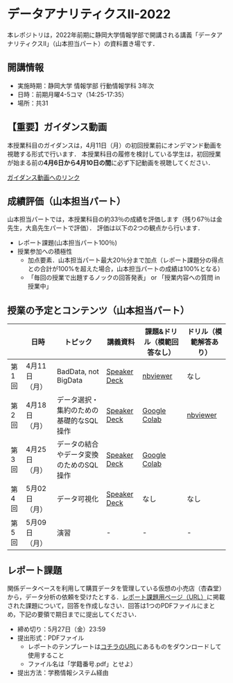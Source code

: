 # データアナリティクスII-2022
本レポジトリは，2022年前期に静岡大学情報学部で開講される講義「データアナリティクスII」（山本担当パート）の資料置き場です．


## 開講情報
* 実施時期：静岡大学 情報学部 行動情報学科 3年次
* 日時：前期月曜4-5コマ（14:25-17:35）
* 場所：共31


## 【重要】ガイダンス動画
本授業科目のガイダンスは，4月11日（月）の初回授業前にオンデマンド動画を視聴する形式で行います．
本授業科目の履修を検討している学生は，初回授業が始まる前の**4月6日から4月10日の間**に必ず下記動画を視聴してください．

[ガイダンス動画へのリンク](https://www.youtube.com/watch?v=gKUFHUq8bvo)


## 成績評価（山本担当パート）
山本担当パートでは，本授業科目の約33％の成績を評価します（残り67％は金先生，大島先生パートで評価）．
評価は以下の2つの観点から行います．
* レポート課題(山本担当パート100％)
* 授業参加への積極性
	* 加点要素．山本担当パート最大20％分まで加点（レポート課題分の得点との合計が100%を超えた場合，山本担当パートの成績は100%となる）
	* 「毎回の授業で出題するノックの回答発表」 or 「授業内容への質問 in 授業中」


## 授業の予定とコンテンツ（山本担当パート）
| |  日時  | トピック | 講義資料 | 課題&ドリル（模範回答なし） | ドリル（模範解答あり） |
| ---- | ---- | ---- | ---- | ---- | ---- |
| 第1回 | 4月11日（月） | BadData, not BigData | [Speaker Deck](https://speakerdeck.com/trycycle/2022nian-du-tetaanariteikusuii-di-1hui-20220411) | [nbviewer](https://nbviewer.org/github/hontolab-courses/data-analytics-2022/blob/main/notebook/day-01.ipynb) |  なし |
| 第2回 | 4月18日（月） | データ選択・集約のための基礎的なSQL操作 | [Speaker Deck](https://speakerdeck.com/trycycle/2022nian-du-tetaanariteikusuii-di-2hui-20220418) | [Google Colab](https://colab.research.google.com/github/hontolab-courses/data-analytics-2022/blob/main/notebook/day-02.ipynb) | [nbviewer](https://nbviewer.org/github/hontolab-courses/data-analytics-2022/blob/main/notebook/answer/day-02.ipynb) |
| 第3回 | 4月25日（月） | データの結合やデータ変換のためのSQL操作 | [Speaker Deck](https://speakerdeck.com/trycycle/2022nian-du-detaanariteikusuii-di-3hui-20220425) | [Google Colab](https://colab.research.google.com/github/hontolab-courses/data-analytics-2022/blob/main/notebook/day-03.ipynb) |  |
| 第4回 | 5月02日（月） | データ可視化 | [Speaker Deck](https://speakerdeck.com/trycycle/2022nian-du-detaanariteikusuii-di-4hui-20220502) | なし | なし |
| 第5回 | 5月09日（月） | 演習 | - | - | - |


## レポート課題
関係データベースを利用して購買データを管理している仮想の小売店（杏森堂）から，データ分析の依頼を受けたとする．[レポート課題用ページ（URL）](https://colab.research.google.com/github/hontolab-courses/data-analytics-2022/blob/main/notebook/assignment.ipynb)に掲載された課題について，回答を作成しなさい．回答は1つのPDFファイルにまとめ，下記の要領で期日までに提出してください．

* 締め切り：5月27日（金）23:59
* 提出形式：PDFファイル
    * レポートのテンプレートは[コチラのURL](https://docs.google.com/document/d/1KgXrIH6GwyofmySK1RH178pKzlLM2pSRPgSEMqCXl_s/edit?usp=sharing)にあるものをダウンロードして使用すること
    * ファイル名は「学籍番号.pdf」とせよ）
* 提出方法：学務情報システム経由


<!-- ### 課題0（Day 1より）
杏森堂では，顧客台帳をExcelフォーマットを使って管理している．売上は順調であり，Excelのデータがかなりのボリュームになっているため，データ分析を行うことで色々な知見が期待できる．

杏森堂からデータ分析の依頼を受けたとしよう．[こちらのOneDrive（要Office365アカウント）](https://scii-my.sharepoint.com/:f:/g/personal/yusuke_yamamoto_cii_shizuoka_ac_jp/Egffkcr-VBRDrMpGG-4uc1UB2jv9B7Uh9omCkUmc-RUigA?e=2fgjQh)には，杏森堂の売上に関する以下の4つのファイルが格納されている：
* 購買記録に関するデータ（2019年1月〜2019年7月の売上履歴）
    * uriage_1.csv
    * uriage_2.csv
* 顧客台帳データ（手入力で店舗が管理している顧客台帳）
    * kokyaku_daicho_1.csv
    * kokyaku_daicho_2.csv

2つのファイルを用いて，以下に関する表を作成せよ：
1. 縦方向にある年のある月，横方向に商品を並べた，商品ごとの年月別売上情報
2. 縦方向にある年のある月，横方向に地域（市）を並べた，各市ごとの年月別売上情報
3. 集計期間中（2019年1月〜2019年7月）に杏森堂で購買行動をしていない顧客のリスト -->


<!-- ### 課題1（Day 2より）
杏森堂から提供された購買履歴が格納されたデータベースを用いて，これまでに何名の顧客が何回（何日）ショッピングを行ったのかを分析したい．

レシート明細テーブル（`receipt`）を用いて顧客の購買頻度を分析し，以下の項目について分析結果を表示するSQL文を書き，実行結果とともに示しなさい：
* 購買頻度（これまでに店舗を利用した日数）
* 購買頻度に対応する顧客の数
* 該当する購買頻度以下の顧客数の累積値

ただし，顧客ID（`customer_id`）が"Z"から始まるのものは非会員を表すため，除外して分析すること．

※ 以下は，SQL実行結果のイメージである：

| 購買頻度（日数） | 購買頻度に対応する顧客の数 | 顧客数累積値 |
| ---- | ---- | ---- |
| 1 | 2761 | 2761 |
| 2 | 1499 | 4260 |
| 3 | 881 | 5141 |
| ... | ... | ... |


### 課題2（Day 3より）
課題2-1，課題2-2のいずれかを選択し，結果を得るためのSQL文を書き，実行結果とともに示しなさい．

#### 課題2-1: 月別売上の対昨年比
レシート明細テーブル（`receipt`）には2017年1月から2019年10月の間の購買情報が記録されている．2017年から2019年までの期間の売上を把握するために，1ヶ月ごとに以下の情報を集約表示せよ：
* 年月（`year_month`）
* 購買回数（`purchase_freq`）
* 購買1回あたりの平均購入額（`avg_amount_per_purchase`）
* 月間売上高（`total_amount`）
* 当該月の前年売上高（`total_amount_last_year`）
* 売上の対前年比（`ratio`）

※ 以下は，SQL実行結果のイメージである：

| year_month | purchase_freq | avg_amount_per_purchase | total_amount | total_amount_last_year | ratio |
| ---- | ---- | ---- | ---- | ---- | ---- |
| 2017-01 | 1405 | 902056 | 642 | NULL | NULL  |
| 2017-02 | 1219 | 764413 | 627 | NULL | NULL  |
| ... | ... | ... | ... | ... | ... |
| 2017-12 | 1467 | 939654 | 640 | NULL | NULL  |
| 2018-01 | 1473 | 944509 | 641 | 902056 | 1.05 |
| 2018-02 | 1387 | 864128 | 623 | 764413 | 1.13 |
| ... | ... | ... | ... | ... | ... |
| 2019-10 | 1750 | 1143062 | 653 | 1069939 | 1.07 |

#### 課題2-2: ABC分析
ABC分析は販売戦略を考えるために，売上によって商品をランク付けする手法である．
一般に，ABC分析では売上総額の
* 上位0〜70％の商品をAランク
* 上位70〜90％の商品をBランク
* 上位90〜100%の商品をCランク

とするランク付けを行う．

商品カテゴリ「菓子（`category_major_cd = 08`）」に属する商品について，小区分（`category_small_name`）ごとに売上を集計し，菓子カテゴリの売上総額に占める割合（構成比）を計算せよ．
また，売上がN位の小区分の行には売上額上位N位までの構成比累計，および構成比累計に基づくABC分析のランク付け結果も表示せよ．

※ 以下は，SQL実行結果のイメージである：

| カテゴリ名 | 売上 | 構成比 | 累積構成比 | ランク |
| ---- | ---- | ---- | ---- | ---- |
| 煎餅 | 194211 | 0.1306 | 0.1306 | A |
| 菓子詰め合わせ | 129580 | 0.0871 | 0.2178 | A |
| ナッツ類 | 129020 | 0.0867 | 0.3046 | A |
| ... | ... | ... | ... | ... |
| キャンディー | 46177 | 0.0310 | 0.7208 | B |
| ... | ... | ... | ... | ... |
| その他珍味 | 24086 | 0.0162 | 0.9073 | C |
| ... | ... | ... | ... | ... |


### 課題3（Day 4より）
#### 課題3-1
顧客ごとに購買頻度（購買回数）を求め，購買頻度の分布を説明するためのグラフを作成せよ．また，グラフから読み取れることを文章で記述せよ．ただし，顧客ID（`customer_id`）が"Z"から始まるのものは非会員を表すため，除外して分析すること．

なおレポートには，顧客ごとに購買頻度（購買回数）を求めるためのSQL文も付しておくこと（SQL文の実行結果は掲載する必要なし）．

#### 課題3-2
都道府県別に年月別の売上総額を求め，その売上総額の変化を比較するためのグラフを作成せよ．また，グラフから読み取れることを文章で記述せよ．

なおレポートには，都道府県別の年月別売上総額を求めるためのSQL文も付しておくこと（SQL文の実行結果は掲載する必要なし）．

#### 課題3-3
顧客一人あたりの売上総額の分布を，千葉県の店舗ごとに比較するためのグラフを作成せよ．また，グラフから読み取れることを文章で記述せよ．ただし，顧客ID（`customer_id`）が"Z"から始まるのものは非会員を表すため，除外して分析すること．

なおレポートには，店舗ごとにその店舗を利用した各顧客の売上総額を集計するSQL文も付しておくこと（SQL文の実行結果は掲載する必要なし）．


#### 課題3-4
千葉県にある店舗間で顧客が購入する菓子の傾向が異なるかどうかを分析したい．千葉県にある店舗と菓子の中カテゴリ（cateogory_medium_cd）ごとに菓子の購入量（個数）を集計し，購入された菓子の中カテゴリの内訳を店舗間で比較するためのグラフを作成せよ．また，グラフから読み取れることを文章で記述せよ．

なおレポートには，購入量を集計するためのSQL文も付しておくこと（SQL文の実行結果は掲載する必要なし）．


### 課題4
データアナリティクスIIの山本担当パートについて，良かった点および改善すべき点を記しなさい． -->